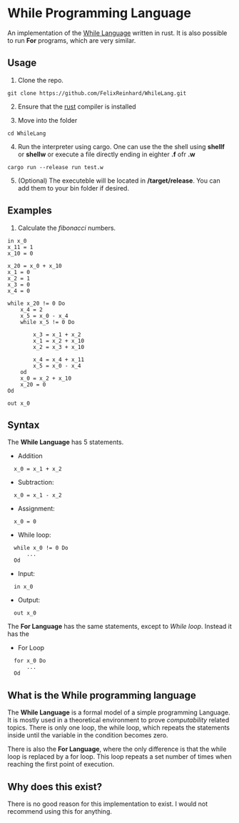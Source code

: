 # While Programming Language

An implementation of the [While Language](#what-is-the-while-programming-language) written in rust. 
It is also possible to run **For** programs, which are very similar. 

## Usage
1. Clone the repo. 
```git
git clone https://github.com/FelixReinhard/WhileLang.git     
```
2. Ensure that the [rust](https://www.rust-lang.org/tools/install) compiler is installed

3. Move into the folder 
```
cd WhileLang
````

4. Run the interpreter using cargo. One can use the the shell using **shellf** or **shellw** or execute a file directly ending in eighter **.f** ofr **.w**
```
cargo run --release run test.w
```

5. (Optional) The executeble will be located in **/target/release**. You can add them to your bin folder if desired.

## Examples

1. Calculate the *fibonacci* numbers.

```
in x_0
x_11 = 1
x_10 = 0

x_20 = x_0 + x_10
x_1 = 0
x_2 = 1
x_3 = 0
x_4 = 0

while x_20 != 0 Do 
    x_4 = 2
    x_5 = x_0 - x_4
    while x_5 != 0 Do 

        x_3 = x_1 + x_2 
        x_1 = x_2 + x_10 
        x_2 = x_3 + x_10 

        x_4 = x_4 + x_11
        x_5 = x_0 - x_4
    od 
    x_0 = x_2 + x_10
    x_20 = 0
Od

out x_0
```

## Syntax 
The **While Language** has 5 statements.
- Addition 
```
  x_0 = x_1 + x_2 
```
- Subtraction: 
```
  x_0 = x_1 - x_2
```
- Assignment:
```
  x_0 = 0
```
- While loop:
```
  while x_0 != 0 Do 
      ...
  Od
```
- Input:
```
  in x_0 
```
- Output:
```
  out x_0 
```
       
The **For Language** has the same statements, except to *While loop*. Instead it has the
- For Loop
```
  for x_0 Do 
      ...
  Od
```
## What is the While programming language
The **While Language** is a formal model of a simple programming Language. It is mostly used in a theoretical environment  to prove *computability* related topics. There is only one loop, the while loop, which repeats the statements inside until the variable in the condition becomes zero.

There is also the **For Language**, where the only difference is that the while loop is replaced by a for loop. This loop repeats a set number of times when reaching the first point of execution.

## Why does this exist? 
There is no good reason for this implementation to exist. I would not recommend using this for anything.

